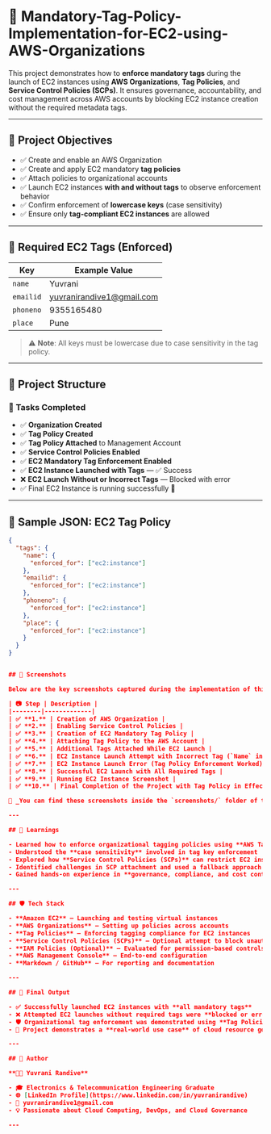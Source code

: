 # 🚀 Mandatory-Tag-Policy-Implementation-for-EC2-using-AWS-Organizations

This project demonstrates how to **enforce mandatory tags** during the launch of EC2 instances using **AWS Organizations**, **Tag Policies**, and **Service Control Policies (SCPs)**. It ensures governance, accountability, and cost management across AWS accounts by blocking EC2 instance creation without the required metadata tags.

---

## 📌 Project Objectives

- ✅ Create and enable an AWS Organization
- ✅ Create and apply EC2 mandatory **tag policies**
- ✅ Attach policies to organizational accounts
- ✅ Launch EC2 instances **with and without tags** to observe enforcement behavior
- ✅ Confirm enforcement of **lowercase keys** (case sensitivity)
- ✅ Ensure only **tag-compliant EC2 instances** are allowed

---

## 🔧 Required EC2 Tags (Enforced)

| Key       | Example Value                  |
|-----------|--------------------------------|
| `name`    | Yuvrani                        |
| `emailid` | yuvranirandive1@gmail.com      |
| `phoneno` | 9355165480                     |
| `place`   | Pune                           |

> ⚠️ **Note**: All keys must be lowercase due to case sensitivity in the tag policy.

---

## 📁 Project Structure

### 🔨 Tasks Completed

- ✅ **Organization Created**
- ✅ **Tag Policy Created**
- ✅ **Tag Policy Attached** to Management Account
- ✅ **Service Control Policies Enabled**
- ✅ **EC2 Mandatory Tag Enforcement Enabled**
- ✅ **EC2 Instance Launched with Tags** — ✅ Success
- ❌ **EC2 Launch Without or Incorrect Tags** — Blocked with error
- ✅ Final EC2 Instance is running successfully 🎉

---

## 📄 Sample JSON: EC2 Tag Policy

```json
{
  "tags": {
    "name": {
      "enforced_for": ["ec2:instance"]
    },
    "emailid": {
      "enforced_for": ["ec2:instance"]
    },
    "phoneno": {
      "enforced_for": ["ec2:instance"]
    },
    "place": {
      "enforced_for": ["ec2:instance"]
    }
  }
}


## 📸 Screenshots

Below are the key screenshots captured during the implementation of this project:

| 📷 Step | Description |
|--------|-------------|
| ✅ **1.** | Creation of AWS Organization |
| ✅ **2.** | Enabling Service Control Policies |
| ✅ **3.** | Creation of EC2 Mandatory Tag Policy |
| ✅ **4.** | Attaching Tag Policy to the AWS Account |
| ✅ **5.** | Additional Tags Attached While EC2 Launch |
| ✅ **6.** | EC2 Instance Launch Attempt with Incorrect Tag (`Name` instead of `name`) |
| ✅ **7.** | EC2 Instance Launch Error (Tag Policy Enforcement Worked) |
| ✅ **8.** | Successful EC2 Launch with All Required Tags |
| ✅ **9.** | Running EC2 Instance Screenshot |
| ✅ **10.** | Final Completion of the Project with Tag Policy in Effect |

📝 _You can find these screenshots inside the `screenshots/` folder of this repository._

---

## 🧠 Learnings

- Learned how to enforce organizational tagging policies using **AWS Tag Policies**
- Understood the **case sensitivity** involved in tag key enforcement
- Explored how **Service Control Policies (SCPs)** can restrict EC2 instance launches
- Identified challenges in SCP attachment and used a fallback approach with tag policies
- Gained hands-on experience in **governance, compliance, and cost control** strategies using AWS native tools

---

## 🛡 Tech Stack

- **Amazon EC2** – Launching and testing virtual instances
- **AWS Organizations** – Setting up policies across accounts
- **Tag Policies** – Enforcing tagging compliance for EC2 instances
- **Service Control Policies (SCPs)** – Optional attempt to block unauthorized EC2 launches
- **IAM Policies (Optional)** – Evaluated for permission-based controls
- **AWS Management Console** – End-to-end configuration
- **Markdown / GitHub** – For reporting and documentation

---

## 🏁 Final Output

- ✅ Successfully launched EC2 instances with **all mandatory tags**
- ❌ Attempted EC2 launches without required tags were **blocked or errored** as expected
- 🛡 Organizational tag enforcement was demonstrated using **Tag Policies**
- 🎯 Project demonstrates a **real-world use case** of cloud resource governance using native AWS features

---

## 📌 Author

**👩‍💻 Yuvrani Randive**

- 🎓 Electronics & Telecommunication Engineering Graduate  
- 🌐 [LinkedIn Profile](https://www.linkedin.com/in/yuvranirandive)  
- 📧 yuvranirandive1@gmail.com  
- 💡 Passionate about Cloud Computing, DevOps, and Cloud Governance

---



